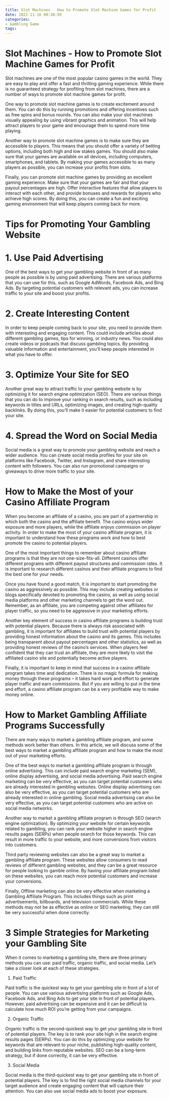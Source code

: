```yaml
---
title: Slot Machines   How to Promote Slot Machine Games for Profit 
date: 2022-11-16 00:38:59
categories:
- Gambling Game
tags:
---
```



#  Slot Machines - How to Promote Slot Machine Games for Profit 

Slot machines are one of the most popular casino games in the world. They are easy to play and offer a fast and thrilling gaming experience. While there is no guaranteed strategy for profiting from slot machines, there are a number of ways to promote slot machine games for profit.

One way to promote slot machine games is to create excitement around them. You can do this by running promotions and offering incentives such as free spins and bonus rounds. You can also make your slot machines visually appealing by using vibrant graphics and animation. This will help attract players to your game and encourage them to spend more time playing.

Another way to promote slot machine games is to make sure they are accessible to players. This means that you should offer a variety of betting options, including both high and low stakes games. You should also make sure that your games are available on all devices, including computers, smartphones, and tablets. By making your games accessible to as many players as possible, you can increase your profits from slots.

Finally, you can promote slot machine games by providing an excellent gaming experience. Make sure that your games are fair and that your payout percentages are high. Offer interactive features that allow players to interact with each other, and provide bonuses and rewards for players who achieve high scores. By doing this, you can create a fun and exciting gaming environment that will keep players coming back for more.

#  Tips for Promoting Your Gambling Website 

# 1. Use Paid Advertising

One of the best ways to get your gambling website in front of as many people as possible is by using paid advertising. There are various platforms that you can use for this, such as Google AdWords, Facebook Ads, and Bing Ads. By targeting potential customers with relevant ads, you can increase traffic to your site and boost your profits.

# 2. Create Interesting Content

In order to keep people coming back to your site, you need to provide them with interesting and engaging content. This could include articles about different gambling games, tips for winning, or industry news. You could also create videos or podcasts that discuss gambling topics. By providing valuable information and entertainment, you’ll keep people interested in what you have to offer.

# 3. Optimize Your Site for SEO

Another great way to attract traffic to your gambling website is by optimizing it for search engine optimization (SEO). There are various things that you can do to improve your ranking in search results, such as including keywords in titles and URLs, optimizing images, and creating high-quality backlinks. By doing this, you’ll make it easier for potential customers to find your site.

# 4. Spread the Word on Social Media

Social media is a great way to promote your gambling website and reach a wider audience. You can create social media profiles for your site on platforms like Facebook, Twitter, and Instagram, and share interesting content with followers. You can also run promotional campaigns or giveaways to drive more traffic to your site.

#  How to Make the Most of your Casino Affiliate Program 

When you become an affiliate of a casino, you are part of a partnership in which both the casino and the affiliate benefit. The casino enjoys wider exposure and more players, while the affiliate enjoys commission on player activity. In order to make the most of your casino affiliate program, it is important to understand how these programs work and how to best promote the casino to potential players.

One of the most important things to remember about casino affiliate programs is that they are not one-size-fits-all. Different casinos offer different programs with different payout structures and commission rates. It is important to research different casinos and their affiliate programs to find the best one for your needs.

Once you have found a good match, it is important to start promoting the casino as aggressively as possible. This may include creating websites or blogs specifically devoted to promoting the casino, as well as using social media platforms and other marketing channels to get the word out. Remember, as an affiliate, you are competing against other affiliates for player traffic, so you need to be aggressive in your marketing efforts.

Another key element of success in casino affiliate programs is building trust with potential players. Because there is always risk associated with gambling, it is important for affiliates to build trust with potential players by providing honest information about the casino and its games. This includes being transparent about payout percentages and other statistics, as well as providing honest reviews of the casino’s services. When players feel confident that they can trust an affiliate, they are more likely to visit the affiliated casino site and potentially become active players.

Finally, it is important to keep in mind that success in a casino affiliate program takes time and dedication. There is no magic formula for making money through these programs – it takes hard work and effort to generate player traffic and earn commissions. But if you are willing to put in the time and effort, a casino affiliate program can be a very profitable way to make money online.

#  How to Market Gambling Affiliate Programs Successfully 

There are many ways to market a gambling affiliate program, and some methods work better than others. In this article, we will discuss some of the best ways to market a gambling affiliate program and how to make the most out of your marketing efforts.

One of the best ways to market a gambling affiliate program is through online advertising. This can include paid search engine marketing (SEM), online display advertising, and social media advertising. Paid search engine marketing can be very effective, as you can target potential customers who are already interested in gambling websites. Online display advertising can also be very effective, as you can target potential customers who are already interested in online gambling. Social media advertising can also be very effective, as you can target potential customers who are active on social media networks.

Another way to market a gambling affiliate program is through SEO (search engine optimization). By optimizing your website for certain keywords related to gambling, you can rank your website higher in search engine results pages (SERPs) when people search for those keywords. This can result in more traffic to your website, and more conversions from visitors into customers.

Third party reviewing websites can also be a great way to market a gambling affiliate program. These websites allow consumers to read reviews of different gambling websites, and they can be a great resource for people looking to gamble online. By having your affiliate program listed on these websites, you can reach more potential customers and increase your conversions.

Finally, Offline marketing can also be very effective when marketing a Gambling Affiliate Program. This includes things such as print advertisements, billboards, and television commercials. While these methods may not be as effective as online or SEO marketing, they can still be very successful when done correctly.

#  3 Simple Strategies for Marketing your Gambling Site

When it comes to marketing a gambling site, there are three primary methods you can use: paid traffic, organic traffic, and social media. Let’s take a closer look at each of these strategies.

1. Paid Traffic

Paid traffic is the quickest way to get your gambling site in front of a lot of people. You can use various advertising platforms such as Google Ads, Facebook Ads, and Bing Ads to get your site in front of potential players. However, paid advertising can be expensive and it can be difficult to calculate how much ROI you’re getting from your campaigns.

2. Organic Traffic

Organic traffic is the second-quickest way to get your gambling site in front of potential players. The key is to rank your site high in the search engine results pages (SERPs). You can do this by optimizing your website for keywords that are relevant to your niche, publishing high-quality content, and building links from reputable websites. SEO can be a long-term strategy, but if done correctly, it can be very effective.

3. Social Media

Social media is the third-quickest way to get your gambling site in front of potential players. The key is to find the right social media channels for your target audience and create engaging content that will capture their attention. You can also use social media ads to boost your exposure.